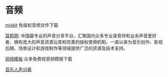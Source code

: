 # 音频

[mixkit](https://mixkit.co/) 免版权音频文件下载

[耳聆网](https://www.ear0.com/): 中国最专业的声音分享平台，汇聚国内众多专业录音师和业余声音爱好者，拥有庞大的声音资源云库和完善的授权使用机制，一直以来为音乐创作、影视后期、场景设计和游戏制作等领域提供广泛的资源及技术支持。

[视频模板](https://panzoid.com/) 众多免费视音频模板下载

[音乐人声分离](https://www.lalal.ai)
